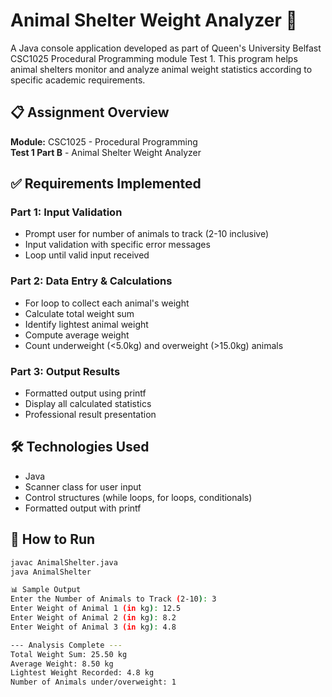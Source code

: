 # Animal Shelter Weight Analyzer 🐾

A Java console application developed as part of Queen's University Belfast CSC1025 Procedural Programming module Test 1. This program helps animal shelters monitor and analyze animal weight statistics according to specific academic requirements.

## 📋 Assignment Overview
  **Module:** CSC1025 - Procedural Programming  
  **Test 1 Part B** - Animal Shelter Weight Analyzer  

## ✅ Requirements Implemented

### Part 1: Input Validation
- Prompt user for number of animals to track (2-10 inclusive)
- Input validation with specific error messages
- Loop until valid input received

### Part 2: Data Entry & Calculations
- For loop to collect each animal's weight
- Calculate total weight sum
- Identify lightest animal weight
- Compute average weight
- Count underweight (<5.0kg) and overweight (>15.0kg) animals

### Part 3: Output Results
- Formatted output using printf
- Display all calculated statistics
- Professional result presentation

## 🛠️ Technologies Used
- Java
- Scanner class for user input
- Control structures (while loops, for loops, conditionals)
- Formatted output with printf

## 🚀 How to Run
```bash
javac AnimalShelter.java
java AnimalShelter

📊 Sample Output
Enter the Number of Animals to Track (2-10): 3
Enter Weight of Animal 1 (in kg): 12.5
Enter Weight of Animal 2 (in kg): 8.2
Enter Weight of Animal 3 (in kg): 4.8

--- Analysis Complete ---
Total Weight Sum: 25.50 kg
Average Weight: 8.50 kg
Lightest Weight Recorded: 4.8 kg
Number of Animals under/overweight: 1
